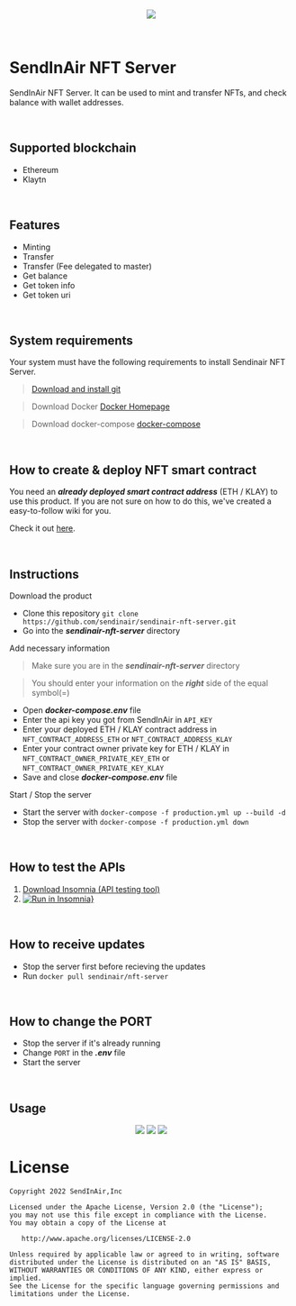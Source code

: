 <br/>
<p align="center">
<a href="http://sendinair.com/"><img src="https://res.cloudinary.com/dqvwj4pl2/image/upload/w_400/v1655263343/SendInAir%20design/sendinair_logo_dgzmyv.png" /></a>
</p>
<br/>

# SendInAir NFT Server

SendInAir NFT Server. It can be used to mint and transfer NFTs, and check balance with wallet addresses.

<br/>

## Supported blockchain
- Ethereum
- Klaytn

<br/>

## Features
- Minting
- Transfer
- Transfer (Fee delegated to master)
- Get balance
- Get token info
- Get token uri

<br/>

## System requirements

Your system must have the following requirements to install Sendinair NFT Server.

> [Download and install git](https://github.com/git-guides/install-git/)

> Download Docker
> [Docker Homepage](https://www.docker.com/get-started/)

> Download docker-compose
> [docker-compose](https://docs.docker.com/compose/install/)

<br/>

## How to create & deploy NFT smart contract
You need an ***already deployed smart contract address*** (ETH / KLAY) to use this product.
If you are not sure on how to do this, we've created a easy-to-follow wiki for you.

Check it out [here](https://woojae-jun.gitbook.io/sendinair-nft-server/).

<br/>

## Instructions
Download the product
- Clone this repository `git clone https://github.com/sendinair/sendinair-nft-server.git`
- Go into the ***sendinair-nft-server*** directory

Add necessary information
> Make sure you are in the ***sendinair-nft-server*** directory

> You should enter your information on the ***right*** side of the equal symbol(=)
- Open ***docker-compose.env*** file
- Enter the api key you got from SendInAir in `API_KEY`
- Enter your deployed ETH / KLAY contract address in `NFT_CONTRACT_ADDRESS_ETH` or `NFT_CONTRACT_ADDRESS_KLAY`
- Enter your contract owner private key for ETH / KLAY in `NFT_CONTRACT_OWNER_PRIVATE_KEY_ETH` or `NFT_CONTRACT_OWNER_PRIVATE_KEY_KLAY`
- Save and close ***docker-compose.env*** file

Start / Stop the server
- Start the server with `docker-compose -f production.yml up --build -d`
- Stop the server with `docker-compose -f production.yml down`

<br/>

## How to test the APIs
1. [Download Insomnia (API testing tool)](https://insomnia.rest/download)
2. [![Run in Insomnia}](https://insomnia.rest/images/run.svg)](https://insomnia.rest/run/?label=sendinair-nft-server&uri=https%3A%2F%2Fsendinair-doc-test.s3.ap-northeast-2.amazonaws.com%2Fdoc%2Btest%2Fsendinair-nft-server.json)

<br/>

## How to receive updates
- Stop the server first before recieving the updates
- Run `docker pull sendinair/nft-server`

<br/>

## How to change the PORT
- Stop the server if it's already running
- Change `PORT` in the ***.env*** file
- Start the server

<br/>

## Usage

<p align="center">
  <img src="https://res.cloudinary.com/dqvwj4pl2/image/upload/h_500/v1654583596/sendinair_project/sendinair_nft_wallet_create_xlvdrl.jpg" />
  <img src="https://res.cloudinary.com/dqvwj4pl2/image/upload/h_500/v1654583596/sendinair_project/sendinair_nft_wallet_create_result_gsnprc.jpg" />
  <img src="https://res.cloudinary.com/dqvwj4pl2/image/upload/h_300/v1654583596/sendinair_project/sendinair_nft_wallet_list_fophgo.jpg" />
</p>

License
=======

    Copyright 2022 SendInAir,Inc

    Licensed under the Apache License, Version 2.0 (the "License");
    you may not use this file except in compliance with the License.
    You may obtain a copy of the License at

       http://www.apache.org/licenses/LICENSE-2.0

    Unless required by applicable law or agreed to in writing, software
    distributed under the License is distributed on an "AS IS" BASIS,
    WITHOUT WARRANTIES OR CONDITIONS OF ANY KIND, either express or implied.
    See the License for the specific language governing permissions and
    limitations under the License.


